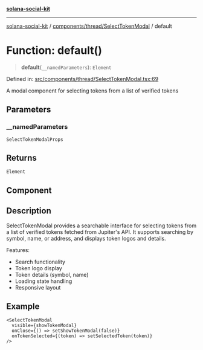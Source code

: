[**solana-social-kit**](../../../../README.md)

***

[solana-social-kit](../../../../README.md) / [components/thread/SelectTokenModal](../README.md) / default

# Function: default()

> **default**(`__namedParameters`): `Element`

Defined in: [src/components/thread/SelectTokenModal.tsx:69](https://github.com/SendArcade/solana-social-starter/blob/03568260ca96ed63f77049843c721de1cb011893/src/components/thread/SelectTokenModal.tsx#L69)

A modal component for selecting tokens from a list of verified tokens

## Parameters

### \_\_namedParameters

`SelectTokenModalProps`

## Returns

`Element`

## Component

## Description

SelectTokenModal provides a searchable interface for selecting tokens from a list
of verified tokens fetched from Jupiter's API. It supports searching by symbol,
name, or address, and displays token logos and details.

Features:
- Search functionality
- Token logo display
- Token details (symbol, name)
- Loading state handling
- Responsive layout

## Example

```tsx
<SelectTokenModal
  visible={showTokenModal}
  onClose={() => setShowTokenModal(false)}
  onTokenSelected={(token) => setSelectedToken(token)}
/>
```
